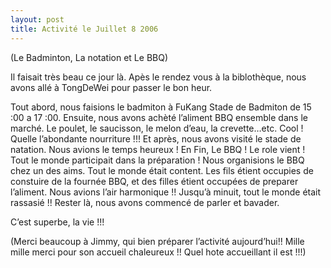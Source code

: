 ```yaml
---
layout: post
title: Activité le Juillet 8 2006
---
```


(Le Badminton, La notation et Le BBQ)

Il faisait très beau ce jour là.  Apès le rendez vous à la biblothèque, nous avons allé à TongDeWei pour passer le bon heur.

Tout abord, nous faisions le badmiton à FuKang Stade de Badmiton de 15 :00 a 17 :00. Ensuite, nous avons achèté l’aliment BBQ ensemble dans le marché.  Le poulet, le saucisson, le melon d’eau, la crevette…etc.  Cool ! Quelle l’abondante nourriture !!!  Et après, nous avons visité le stade de natation.  Nous avions le temps heureux ! En Fin, Le BBQ ! Le role vient ! Tout le monde participait dans la préparation !  Nous organisions le BBQ chez un des aims.  Tout le monde était content.  Les fils étient occupies de constuire de la fournée BBQ, et des filles étient occupées de preparer l’aliment. Nous avions l’air harmonique !!  Jusqu’à minuit, tout le monde était rassasié !! Rester là, nous avons commencé de parler et bavader.

C’est superbe, la vie !!!

(Merci beaucoup à Jimmy, qui bien préparer l’activité aujourd’hui!! Mille mille merci pour son accueil chaleureux !! Quel hote accueillant il est !!!)
